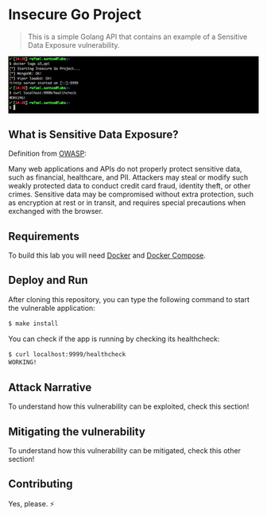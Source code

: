 # Insecure Go Project
 > This is a simple Golang API that contains an example of a Sensitive Data Exposure vulnerability.

<img src="images/banner.png" align="center"/>

## What is Sensitive Data Exposure?

Definition from [OWASP](https://www.owasp.org/images/7/72/OWASP_Top_10-2017_%28en%29.pdf.pdf):

Many web applications and APIs do not properly protect sensitive data, such as financial, healthcare, and PII. Attackers may steal or modify such weakly protected data to conduct credit card fraud, identity theft, or other crimes. Sensitive data may be compromised without extra protection, such as encryption at rest or in transit, and requires special precautions when exchanged with the browser.

## Requirements

To build this lab you will need [Docker][Docker Install] and [Docker Compose][Docker Compose Install].

## Deploy and Run

After cloning this repository, you can type the following command to start the vulnerable application:

```sh
$ make install
```

You can check if the app is running by checking its healthcheck:

```sh
$ curl localhost:9999/healthcheck
WORKING!
```

## Attack Narrative

To understand how this vulnerability can be exploited, check this section!

## Mitigating the vulnerability

To understand how this vulnerability can be mitigated, check this other section!

[Docker Install]:  https://docs.docker.com/install/
[Docker Compose Install]: https://docs.docker.com/compose/install/

## Contributing

Yes, please. :zap: